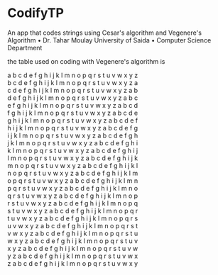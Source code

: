 # CodifyTP
An app that codes strings using Cesar's algorithm and Vegenere's Algorithm
• Dr. Tahar Moulay University of Saida
• Computer Science Department

the table used on coding with Vegenere's algorithm is 

  a  b  c  d  e  f  g  h  i  j  k  l  m  n  o  p  q  r  s  t  u  v  w  x  y  z  
  b  c  d  e  f  g  h  i  j  k  l  m  n  o  p  q  r  s  t  u  v  w  x  y  z  a  
  c  d  e  f  g  h  i  j  k  l  m  n  o  p  q  r  s  t  u  v  w  x  y  z  a  b  
  d  e  f  g  h  i  j  k  l  m  n  o  p  q  r  s  t  u  v  w  x  y  z  a  b  c  
  e  f  g  h  i  j  k  l  m  n  o  p  q  r  s  t  u  v  w  x  y  z  a  b  c  d  
  f  g  h  i  j  k  l  m  n  o  p  q  r  s  t  u  v  w  x  y  z  a  b  c  d  e  
  g  h  i  j  k  l  m  n  o  p  q  r  s  t  u  v  w  x  y  z  a  b  c  d  e  f  
  h  i  j  k  l  m  n  o  p  q  r  s  t  u  v  w  x  y  z  a  b  c  d  e  f  g  
  i  j  k  l  m  n  o  p  q  r  s  t  u  v  w  x  y  z  a  b  c  d  e  f  g  h  
  j  k  l  m  n  o  p  q  r  s  t  u  v  w  x  y  z  a  b  c  d  e  f  g  h  i  
  k  l  m  n  o  p  q  r  s  t  u  v  w  x  y  z  a  b  c  d  e  f  g  h  i  j  
  l  m  n  o  p  q  r  s  t  u  v  w  x  y  z  a  b  c  d  e  f  g  h  i  j  k  
  m  n  o  p  q  r  s  t  u  v  w  x  y  z  a  b  c  d  e  f  g  h  i  j  k  l  
  n  o  p  q  r  s  t  u  v  w  x  y  z  a  b  c  d  e  f  g  h  i  j  k  l  m  
  o  p  q  r  s  t  u  v  w  x  y  z  a  b  c  d  e  f  g  h  i  j  k  l  m  n  
  p  q  r  s  t  u  v  w  x  y  z  a  b  c  d  e  f  g  h  i  j  k  l  m  n  o  
  q  r  s  t  u  v  w  x  y  z  a  b  c  d  e  f  g  h  i  j  k  l  m  n  o  p  
  r  s  t  u  v  w  x  y  z  a  b  c  d  e  f  g  h  i  j  k  l  m  n  o  p  q  
  s  t  u  v  w  x  y  z  a  b  c  d  e  f  g  h  i  j  k  l  m  n  o  p  q  r  
  t  u  v  w  x  y  z  a  b  c  d  e  f  g  h  i  j  k  l  m  n  o  p  q  r  s  
  u  v  w  x  y  z  a  b  c  d  e  f  g  h  i  j  k  l  m  n  o  p  q  r  s  t  
  v  w  x  y  z  a  b  c  d  e  f  g  h  i  j  k  l  m  n  o  p  q  r  s  t  u  
  w  x  y  z  a  b  c  d  e  f  g  h  i  j  k  l  m  n  o  p  q  r  s  t  u  v  
  x  y  z  a  b  c  d  e  f  g  h  i  j  k  l  m  n  o  p  q  r  s  t  u  v  w  
  y  z  a  b  c  d  e  f  g  h  i  j  k  l  m  n  o  p  q  r  s  t  u  v  w  x  
  z  a  b  c  d  e  f  g  h  i  j  k  l  m  n  o  p  q  r  s  t  u  v  w  x  y 


